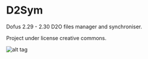# D2Sym
Dofus 2.29 - 2.30 D2O files manager and synchroniser.

Project under license creative commons.

![alt tag](http://puu.sh/odhxK/7fea172ed7.png)
